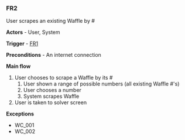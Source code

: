 
### FR2

User scrapes an existing Waffle by #

**Actors** - User, System

**Trigger** - [FR1](./FR1.md)

**Preconditions** - An internet connection

**Main flow**

1. User chooses to scrape a Waffle by its #
   1. User shown a range of possible numbers (all existing Waffle #'s)
   2. User chooses a number
   3. System scrapes Waffle
2. User is taken to solver screen

**Exceptions**
- WC_001
- WC_002
